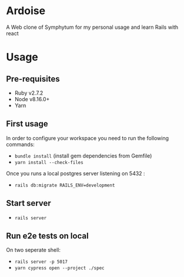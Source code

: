 # Ardoise

A Web clone of Symphytum for my personal usage and learn Rails with react

# Usage

## Pre-requisites

  - Ruby v2.7.2
  - Node v8.16.0+
  - Yarn

## First usage

In order to configure your workspace you need to run the following commands:
  - `bundle install` (install gem dependencies from Gemfile)
  - `yarn install --check-files`

Once you runs a local postgres server listening on 5432 :

- `rails db:migrate RAILS_ENV=development`

## Start server

  - `rails server`

## Run e2e tests on local

On two seperate shell: 
  - `rails server -p 5017`
  - `yarn cypress open --project ./spec`

